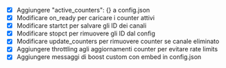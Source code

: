 - [x] Aggiungere "active_counters": {} a config.json
- [x] Modificare on_ready per caricare i counter attivi
- [x] Modificare startct per salvare gli ID dei canali
- [x] Modificare stopct per rimuovere gli ID dal config
- [x] Modificare update_counters per rimuovere counter se canale eliminato
- [x] Aggiungere throttling agli aggiornamenti counter per evitare rate limits
- [x] Aggiungere messaggi di boost custom con embed in config.json
